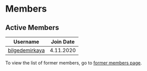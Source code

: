 # Members

## Active Members

|**Username**|**Join Date**|
|------------|-------------|
| [bilgedemirkaya](https://raw.githack.com/planetlearning/planetlearning.github.io/master/#!pages/micromaster/profiles/bilgedemirkaya.md) | 4.11.2020 |

To view the list of former members, go to [former members page](former-team.md).
